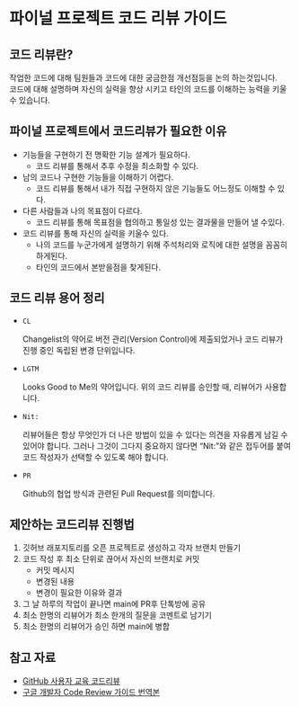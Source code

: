 파이널 프로젝트 코드 리뷰 가이드
================================

코드 리뷰란?
------------

작업한 코드에 대해 팀원들과 코드에 대한 궁금한점 개선점등을 논의 하는것입니다.     
코드에 대해 설명하며 자신의 실력을 향상 시키고 타인의 코드를 이해하는 능력을 키울수 있습니다.

파이널 프로젝트에서 코드리뷰가 필요한 이유
---------------------

* 기능들을 구현하기 전 명확한 기능 설계가 필요하다.       
  - 코드 리뷰를 통해서 추후 수정을 최소화할 수 있다.
* 남의 코드나 구현한 기능들을 이해하기 어렵다.      
  - 코드 리뷰를 통해서 내가 직접 구현하지 않은 기능들도 어느정도 이해할 수 있다.
* 다른 사람들과 나의 목표점이 다르다.        
  - 코드 리뷰를 통해 목표점을 협의하고 통일성 있는 결과물을 만들어 낼 수있다.
* 코드 리뷰를 통해 자신의 실력을 키울수 있다.     
  - 나의 코드를 누군가에게 설명하기 위해 주석처리와 로직에 대한 설명을 꼼꼼히 하게된다.         
  - 타인의 코드에서 본받을점을 찾게된다.

코드 리뷰 용어 정리
-------------------

* <pre><code>CL</code></pre> Changelist의 약어로 버전 관리(Version Control)에 제출되었거나 코드 리뷰가 진행 중인 독립된 변경 단위입니다.                 
* <pre><code>LGTM</code></pre> Looks Good to Me의 약어입니다. 위의 코드 리뷰를 승인할 때, 리뷰어가 사용합니다.        
* <pre><code>Nit:</code></pre> 리뷰어들은 항상 무엇인가 더 나은 방법이 있을 수 있다는 의견을 자유롭게 남길 수 있어야 합니다.     
  그러나 그것이 그다지 중요하지 않다면 “Nit:”와 같은 접두어를 붙여 코드 작성자가 선택할 수 있도록 해야 합니다.
* <pre><code>PR</code></pre> Github의 협업 방식과 관련된 Pull Request를 의미합니다.      

제안하는 코드리뷰 진행법
----------------

1. 깃허브 래포지토리를 오픈 프로젝트로 생성하고 각자 브랜치 만들기
2. 코드 작성 후 최소 단위로 끊어서 자신의 브랜치로 커밋     
   - 커밋 메시지    
   - 변경된 내용    
   - 변경이 필요한 이유와 결과
3. 그 날 하루의 작업이 끝나면 main에 PR후 단톡방에 공유
4. 최소 한명의 리뷰어가 최소 한개의 질문을 코멘트로 남기기
5. 최소 한명의 리뷰어가 승인 하면 main에 병합

참고 자료
-----------

* [GitHub 사용자 교육 코드리뷰](https://githubkorea.tistory.com/91)
* [구글 개발자 Code Review 가이드 번역본](https://wnsgml972.github.io/devops/2020/05/17/CodeReview1/)
